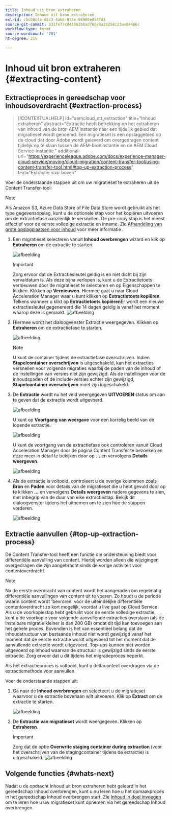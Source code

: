 ```yaml
---
title: Inhoud uit bron extraheren
description: Inhoud uit bron extraheren
exl-id: c5c08c4e-d5c3-4a66-873e-96986e094fd3
source-git-commit: b31fe77cd43362b6ad768e8a2b258c23ae84466c
workflow-type: tm+mt
source-wordcount: '701'
ht-degree: 21%

---
```


# Inhoud uit bron extraheren {#extracting-content}

## Extractieproces in gereedschap voor inhoudsoverdracht {#extraction-process}

>[!CONTEXTUALHELP]
>id="aemcloud_ctt_extraction"
>title="Inhoud extraheren"
>abstract="Extractie heeft betrekking op het extraheren van inhoud van de bron AEM instantie naar een tijdelijk gebied dat migratieset wordt genoemd. Een migratieset is een opslaggebied op de cloud dat door Adobe wordt geleverd om overgedragen content tijdelijk op te slaan tussen de AEM-broninstantie en de AEM Cloud Service-instantie."
>additional-url="https://experienceleague.adobe.com/docs/experience-manager-cloud-service/moving/cloud-migration/content-transfer-tool/using-content-transfer-tool.html#top-up-extraction-process" text="Extractie naar boven"


Voer de onderstaande stappen uit om uw migratieset te extraheren uit de Content Transfer-tool:

>[!NOTE]
>Als Amazon S3, Azure Data Store of File Data Store wordt gebruikt als het type gegevensopslag, kunt u de optionele stap voor het kopiëren uitvoeren om de extractiefase aanzienlijk te versnellen. De pre-copy stap is het meest effectief voor de eerste volledige extractie en inname. Zie [Afhandeling van grote opslagplaatsen voor inhoud](/help/journey-migration/content-transfer-tool/using-content-transfer-tool/handling-large-content-repositories.md) voor meer informatie .

1. Een migratieset selecteren vanuit **Inhoud overbrengen** wizard en klik op **Extraheren** om de extractie te starten.

   ![afbeelding](/help/journey-migration/content-transfer-tool/assets-ctt/cttcam12.png)

   >[!IMPORTANT]
   >
   >Zorg ervoor dat de Extractiesleutel geldig is en niet dicht bij zijn vervaldatum is. Als deze bijna verlopen is, kunt u de Extractietoets vernieuwen door de migratieset te selecteren en op Eigenschappen te klikken. Klikken op **Vernieuwen**. Hiermee gaat u naar Cloud Acceleration Manager waar u kunt klikken op **Extractietoets kopiëren**. Telkens wanneer u klikt op **Extractietoets kopiëren**Er wordt een nieuwe extractiesleutel gegenereerd die 14 dagen geldig is vanaf het moment waarop deze is gemaakt.
   >![afbeelding](/help/journey-migration/content-transfer-tool/assets-ctt/cttcam13.png)

1. Hiermee wordt het dialoogvenster Extractie weergegeven. Klikken op **Extraheren** om de extractiefase te starten.

   ![afbeelding](/help/journey-migration/content-transfer-tool/assets-ctt/cttcam14.png)

   >[!NOTE]
   >U kunt de container tijdens de extractiefase overschrijven. Indien **Stapelcontainer overschrijven** is uitgeschakeld, kan het extracties versnellen voor volgende migraties waarbij de paden van de inhoud of de instellingen van versies niet zijn gewijzigd. Als de instellingen voor de inhoudspaden of de include-versies echter zijn gewijzigd, **Stapelcontainer overschrijven** moet zijn ingeschakeld.

1. De **Extractie** wordt nu het veld weergegeven **UITVOEREN** status om aan te geven dat de extractie wordt uitgevoerd.

   ![afbeelding](/help/journey-migration/content-transfer-tool/assets-ctt/cttcam15.png)

   U kunt op **Voortgang van weergave** voor een korrelig beeld van de lopende extractie.

   ![afbeelding](/help/journey-migration/content-transfer-tool/assets-ctt/cttcam16.png)

   U kunt de voortgang van de extractiefase ook controleren vanuit Cloud Acceleration Manager door de pagina Content Transfer te bezoeken en deze meer in detail te bekijken door op **...** en vervolgens **Details weergeven**.

   ![afbeelding](/help/journey-migration/content-transfer-tool/assets-ctt/cttcam17.png)

1. Als de extractie is voltooid, controleert u de overige kolommen zoals **Bron** en **Paden** voor details van de migratieset die u hebt gevuld door op te klikken **...** en vervolgens **Details weergeven** nadere gegevens te zien, met inbegrip van de duur van elke extractiestap. Bekijk dit dialoogvenster tijdens het uitnemen om te zien hoe de stappen vorderen.

   ![afbeelding](/help/journey-migration/content-transfer-tool/assets-ctt/cttcam18b.png)


## Extractie aanvullen {#top-up-extraction-process}

De Content Transfer-tool heeft een functie die ondersteuning biedt voor differentiële aanvulling van content. Hierbij worden alleen die wijzigingen overgedragen die zijn aangebracht sinds de vorige activiteit voor contentoverdracht.

>[!NOTE]
>Na de eerste overdracht van content wordt het aangeraden om regelmatig differentiële aanvullingen van content uit te voeren. Zo houdt u de periode waarin content wordt &#39;bevroren&#39; voor de uiteindelijke differentiële contentoverdracht zo kort mogelijk, voordat u live gaat op Cloud Service. Als u de voorkopiestap hebt gebruikt voor de eerste volledige extractie, kunt u de voorkopie voor volgende aanvullende extracties overslaan (als de instelbare migratie kleiner is dan 200 GB) omdat dit tijd kan toevoegen aan het gehele proces.
>Bovendien is het van essentieel belang dat de inhoudstructuur van bestaande inhoud niet wordt gewijzigd vanaf het moment dat de eerste extractie wordt uitgevoerd tot het moment dat de aanvullende extractie wordt uitgevoerd. Top-ups kunnen niet worden uitgevoerd op inhoud waarvan de structuur is gewijzigd sinds de eerste extractie. Zorg ervoor dat u dit tijdens het migratieproces beperkt.

Als het extractieproces is voltooid, kunt u deltacontent overdragen via de extractiemethode voor aanvullen.

Voer de onderstaande stappen uit:

1. Ga naar de **Inhoud overbrengen** en selecteert u de migratieset waarvoor u de extractie bovenaan wilt uitvoeren. Klik op **Extract** om de extractie te starten.

   ![afbeelding](/help/journey-migration/content-transfer-tool/assets-ctt/cttcam19.png)

1. De **Extractie van migratieset** wordt weergegeven. Klikken op **Extraheren**.

   >[!IMPORTANT]
   >Zorg dat de optie **Overwrite staging container during extraction** (voor het overschrijven van de stagingcontainer tijdens de extractie) is uitgeschakeld.
   >![afbeelding](/help/journey-migration/content-transfer-tool/assets-ctt/cttcam20.png)


## Volgende functies {#whats-next}

Nadat u de opdracht Inhoud uit bron extraheren hebt geleerd in het gereedschap Inhoud overbrengen, kunt u nu leren hoe u het opmaakproces in het gereedschap Inhoud overbrengen start. Zie [Inhoud in doel invoegen](/help/journey-migration/content-transfer-tool/using-content-transfer-tool/ingesting-content.md) om te leren hoe u uw migratieset kunt opnemen via het gereedschap Inhoud overbrengen.
